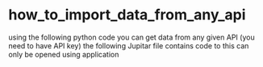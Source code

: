 # how_to_import_data_from_any_api
using the following python code you can get data from any given API (you need to have API key)
the following Jupitar file contains code to 
this can only be opened using application 

